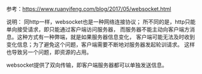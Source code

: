 参考：https://www.ruanyifeng.com/blog/2017/05/websocket.html

说明：
同http一样，websocket也是一种网络连接协议；
所不同的是，http只能单向接受请求，即只能通过客户端访问服务器，
而服务器不能主动向客户端方消息。这种方式有一种弊端，就是如果服务器信息变化，
客户端可能无法及时收到变化信息；为了避免这个问题，客户端需要不断地对服务器发起轮训请求。
这样也导致另一个问题，即资源的占用。


websocket提供了双向传输，即客户端服务器都可以单独发送信息。